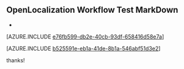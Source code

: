 ## OpenLocalization Workflow Test MarkDown
* 

[AZURE.INCLUDE [e76fb599-db2e-40cb-93df-658416d58e7a](calleeMd1.md)]



[AZURE.INCLUDE [b525591e-eb1a-41de-8b1a-546abf51d3e2](calleeMd2.md)]

 
thanks!
